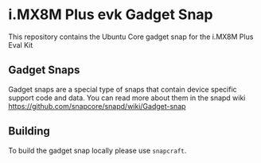 # i.MX8M Plus evk Gadget Snap

This repository contains the Ubuntu Core gadget snap for the i.MX8M Plus Eval Kit

## Gadget Snaps

Gadget snaps are a special type of snaps that contain device specific support
code and data. You can read more about them in the snapd wiki
https://github.com/snapcore/snapd/wiki/Gadget-snap

## Building

To build the gadget snap locally please use `snapcraft`.
